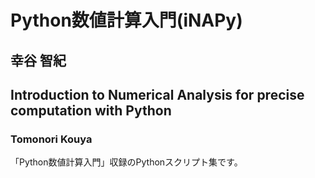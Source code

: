 # Python数値計算入門(iNAPy)
## 幸谷 智紀
## Introduction to Numerical Analysis for precise computation with Python
### Tomonori Kouya

「Python数値計算入門」収録のPythonスクリプト集です。
